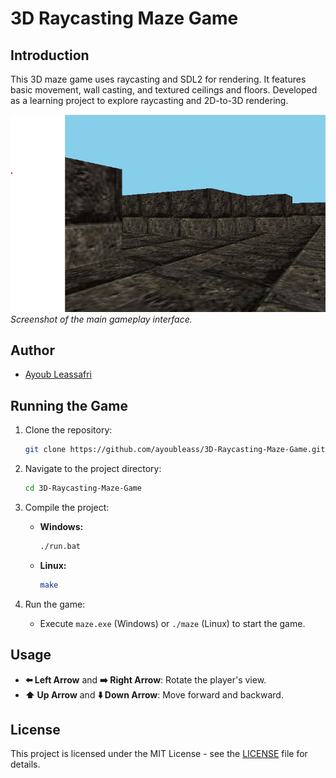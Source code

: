 # 3D Raycasting Maze Game

## Introduction
This 3D maze game uses raycasting and SDL2 for rendering. It features basic movement, wall casting, and textured ceilings and floors. Developed as a learning project to explore raycasting and 2D-to-3D rendering.

![Gameplay Screenshot](screenshot1.png)
*Screenshot of the main gameplay interface.*

## Author
- [Ayoub Leassafri](https://www.linkedin.com/in/ayoub-leassafri-8a2a35278/)

## Running the Game

1. Clone the repository:
    ```bash
    git clone https://github.com/ayoubleass/3D-Raycasting-Maze-Game.git
    ```

2. Navigate to the project directory:
    ```bash
    cd 3D-Raycasting-Maze-Game
    ```

3. Compile the project:

    - **Windows:**
        ```bash
        ./run.bat
        ```
        
    - **Linux:**
        ```bash
        make
        ```

4. Run the game:
    - Execute `maze.exe` (Windows) or `./maze` (Linux) to start the game.

## Usage
- **⬅️ Left Arrow** and **➡️ Right Arrow**: Rotate the player's view.
- **⬆️ Up Arrow** and **⬇️ Down Arrow**: Move forward and backward.

## License
This project is licensed under the MIT License - see the [LICENSE](LICENSE) file for details.

    
    

